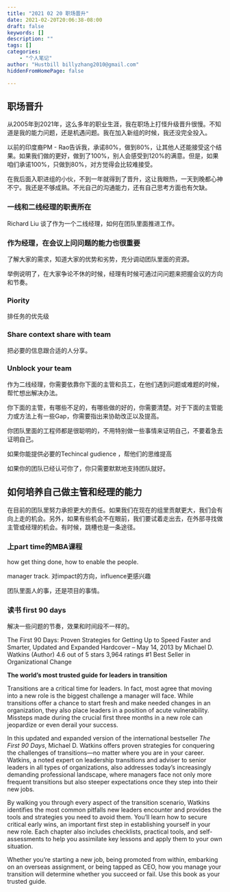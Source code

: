```yaml
---
title: "2021 02 20 职场晋升"
date: 2021-02-20T20:06:38-08:00
draft: false
keywords: []
description: ""
tags: []
categories: 
    - "个人笔记"
author: "Hustbill billyzhang2010@gmail.com"
hiddenFromHomePage: false

---
```


## 职场晋升



从2005年到2021年，这么多年的职业生涯，我在职场上打怪升级晋升很慢。不知道是我的能力问题，还是机遇问题。我在加入新组的时候，我还没完全投入。



以前的印度裔PM - Rao告诉我，承诺80%，做到80%，让其他人还能接受这个结果。如果我们做的更好，做到了100%，别人会感受到120%的满意。但是，如果咱们承诺100%，只做到80%，对方觉得会比较难接受。



在我后面入职进组的小伙，不到一年就得到了晋升，这让我眼热，一天到晚都心神不宁。我还是不够成熟。不光自己的沟通能力，还有自己思考方面也有欠缺。





### 一线和二线经理的职责所在

Richard Liu 谈了作为一个二线经理，如何在团队里面推进工作。

### 作为经理，在会议上问问题的能力也很重要

了解大家的需求，知道大家的优势和劣势，充分调动团队里面的资源。

举例说明了，在大家争论不休的时候，经理有时候可通过问问题来把握会议的方向和节奏。  

### Piority

排任务的优先级  


### Share context share with team

把必要的信息跟合适的人分享。



### Unblock your team

作为二线经理，你需要依靠你下面的主管和员工，在他们遇到问题或难题的时候，帮忙想出解决办法。

你下面的主管，有哪些不足的，有哪些做的好的，你需要清楚。对于下面的主管能力或方法上有一些Gap，你需要指出来协助改正以及提高。

你团队里面的工程师都是很聪明的，不用特别做一些事情来证明自己，不要着急去证明自己。

如果你能提供必要的Techincal gudience ，帮他们的思维提高

如果你的团队已经认可你了，你只需要默默地支持团队就好。



## 如何培养自己做主管和经理的能力

在目前的团队里努力承担更大的责任。如果我们在现在的组里贡献更大，我们会有向上走的机会。另外，如果有些机会不在眼前，我们要试着走出去，在外部寻找做主管或经理的机会。有时候，跳槽也是一条途径。 

### 上part time的MBA课程

how get thing done, how to enable the people.

manager track. 对impact的方向，influence更感兴趣

团队里面人的事，还是项目的事情。 



### 读书 first 90 days

解决一些问题的节奏，效果和时间段不一样的。

The First 90 Days: Proven Strategies for Getting Up to Speed Faster and Smarter, Updated and Expanded Hardcover – May 14, 2013
by Michael D. Watkins (Author)
4.6 out of 5 stars    3,964 ratings
#1 Best Seller in Organizational Change



**The world’s most trusted guide for leaders in transition**

Transitions are a critical time for leaders. In fact, most agree that moving into a new role is the biggest challenge a manager will face. While transitions offer a chance to start fresh and make needed changes in an organization, they also place leaders in a position of acute vulnerability. Missteps made during the crucial first three months in a new role can jeopardize or even derail your success.

In this updated and expanded version of the international bestseller *The First 90 Days*, Michael D. Watkins offers proven strategies for conquering the challenges of transitions—no matter where you are in your career. Watkins, a noted expert on leadership transitions and adviser to senior leaders in all types of organizations, also addresses today’s increasingly demanding professional landscape, where managers face not only more frequent transitions but also steeper expectations once they step into their new jobs.

By walking you through every aspect of the transition scenario, Watkins identifies the most common pitfalls new leaders encounter and provides the tools and strategies you need to avoid them. You’ll learn how to secure critical early wins, an important first step in establishing yourself in your new role. Each chapter also includes checklists, practical tools, and self-assessments to help you assimilate key lessons and apply them to your own situation.

Whether you’re starting a new job, being promoted from within, embarking on an overseas assignment, or being tapped as CEO, how you manage your transition will determine whether you succeed or fail. Use this book as your trusted guide.